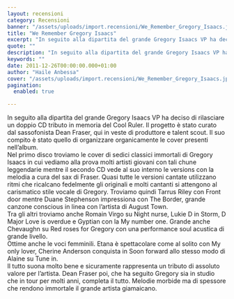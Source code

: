 ```yaml
---
layout: recensioni
category: Recensioni
banner: "/assets/uploads/import.recensioni/We_Remember_Gregory_Isaacs.jpg"
title: "We Remember Gregory Isaacs"
excerpt: "In seguito alla dipartita del grande Gregory Isaacs VP ha deciso di rilasciare un doppio CD tributo in memoria del Cool Ruler. Il progetto è stato curato dal sassofonista Dean Fraser, qui in veste di produttore e talent scout. Il suo compito è stato quello di organizzare organicamente le cover presenti nell’album. Nel primo disco [&hellip"
quote: ""
description: "In seguito alla dipartita del grande Gregory Isaacs VP ha deciso di rilasciare un doppio CD tributo in memoria del Cool Ruler. Il progetto è stato curato dal sassofonista Dean Fraser, qui in veste di produttore e talent scout. Il suo compito è stato quello di organizzare organicamente le cover presenti nell’album. Nel primo disco [&hellip"
keywords: ""
date: 2011-12-26T00:00:00.000+01:00
author: "Haile Anbessa"
cover: "/assets/uploads/import.recensioni/We_Remember_Gregory_Isaacs.jpg"
pagination:
  enabled: true

---
```


In seguito alla dipartita del grande Gregory Isaacs VP ha deciso di rilasciare un doppio CD tributo in memoria del Cool Ruler. Il progetto è stato curato dal sassofonista Dean Fraser, qui in veste di produttore e talent scout. Il suo compito è stato quello di organizzare organicamente le cover presenti nell’album.  
Nel primo disco troviamo le cover di sedici classici immortali di Gregory Isaacs in cui vediamo alla prova molti artisti giovani con tali chune leggendarie mentre il secondo CD vede al suo interno le versions con la melodia a cura del sax di Fraser. Quasi tutte le versioni cantate utilizzano ritmi che ricalcano fedelmente gli originali e molti cantanti si attengono al carismatico stile vocale di Gregory. Troviamo quindi Tarrus Riley con Front door mentre Duane Stephenson impressiona con The Border, grande canzone conscious in linea con l’artista di August Town.  
Tra gli altri troviamo anche Romain Virgo su Night nurse, Lukie D in Storm, D Major Love is overdue e Gyptian con la My number one. Grande anche Chevaughn su Red roses for Gregory con una performance soul acustica di grande livello.  
Ottime anche le voci femminili. Etana è spettacolare come al solito con My only lover, Cherine Anderson conquista in Soon forward allo stesso modo di Alaine su Tune in.  
Il tutto suona molto bene e sicuramente rappresenta un tributo di assoluto valore per l’artista. Dean Fraser poi, che ha seguito Gregory sia in studio che in tour per molti anni, completa il tutto. Melodie morbide ma di spessore che rendono immortale il grande artista giamaicano.